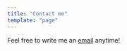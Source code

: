 ```yaml
---
title: "Contact me"
template: "page"
---
```


Feel free to write me an [email](mailto:wibbeke.andre@gmail.com) anytime!